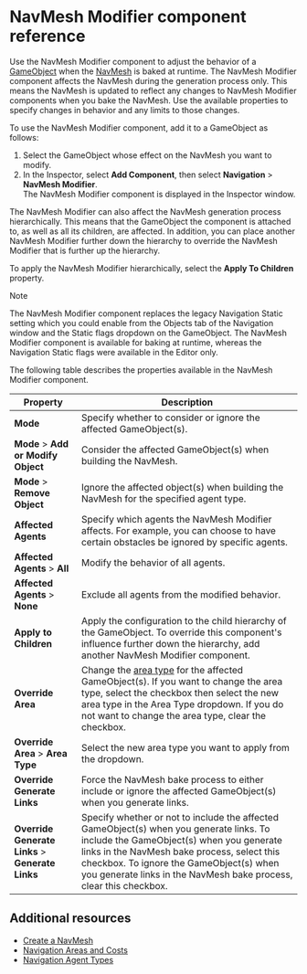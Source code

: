 # NavMesh Modifier component reference

Use the NavMesh Modifier component to adjust the behavior of a [GameObject][1] when the [NavMesh][2] is baked at runtime. The NavMesh Modifier component affects the NavMesh during the generation process only. This means the NavMesh is updated to reflect any changes to NavMesh Modifier components when you bake the NavMesh. Use the available properties to specify changes in behavior and any limits to those changes.

To use the NavMesh Modifier component, add it to a GameObject as follows:
1. Select the GameObject whose effect on the NavMesh you want to modify.
2. In the Inspector, select **Add Component**, then select **Navigation** &gt; **NavMesh Modifier**. <br/> The NavMesh Modifier component is displayed in the Inspector window.

The NavMesh Modifier can also affect the NavMesh generation process hierarchically. This means that the GameObject the component is attached to, as well as all its children, are affected. In addition, you can place another NavMesh Modifier further down the hierarchy to override the NavMesh Modifier that is further up the hierarchy.

To apply the NavMesh Modifier hierarchically, select the **Apply To Children** property.

> [!Note]
> The NavMesh Modifier component replaces the legacy Navigation Static setting which you could enable from the Objects tab of the Navigation window and the Static flags dropdown on the GameObject. The NavMesh Modifier component is available for baking at runtime, whereas the Navigation Static flags were available in the Editor only.

The following table describes the properties available in the NavMesh Modifier component.

| Property | Description |
| --- | --- |
| **Mode** | Specify whether to consider or ignore the affected GameObject(s). |
| **Mode** > **Add or Modify Object** | Consider the affected GameObject(s) when building the NavMesh. |
| **Mode** > **Remove Object** | Ignore the affected object(s) when building the NavMesh for the specified agent type. |
| **Affected Agents** | Specify which agents the NavMesh Modifier affects. For example, you can choose to have certain obstacles be ignored by specific agents. |
| **Affected Agents** > **All** | Modify the behavior of all agents. |
| **Affected Agents** > **None** | Exclude all agents from the modified behavior. |
| **Apply to Children** | Apply the configuration to the child hierarchy of the GameObject. To override this component's influence further down the hierarchy, add another NavMesh Modifier component. |
| **Override Area** | Change the [area type](AreasAndCosts) for the affected GameObject(s). If you want to change the area type, select the checkbox then select the new area type in the Area Type dropdown. If you do not want to change the area type, clear the checkbox. |
| **Override Area**  > **Area Type** | Select the new area type you want to apply from the dropdown. |
| **Override Generate Links** | Force the NavMesh bake process to either include or ignore the affected GameObject(s) when you generate links. |
| **Override Generate Links** > **Generate Links** | Specify whether or not to include the affected GameObject(s) when you generate links. To include the GameObject(s) when you generate links in the NavMesh bake process, select this checkbox. To ignore the GameObject(s) when you generate links in the NavMesh bake process, clear this checkbox. |


## Additional resources
- [Create a NavMesh](./CreateNavMesh.md)
- [Navigation Areas and Costs](./AreasAndCosts.md)
- [Navigation Agent Types](./NavigationWindow.md#agents-tab)

[1]: ./Glossary.md#gameobject "The fundamental object in Unity scenes, which can represent characters, props, scenery, cameras, waypoints, and more."

[2]: ./Glossary.md#navmesh "A mesh that Unity generates to approximate the walkable areas and obstacles in your environment for path finding and AI-controlled navigation."
